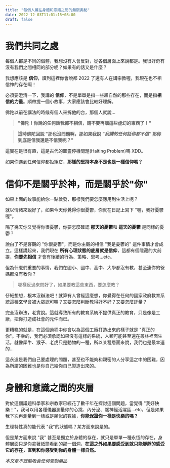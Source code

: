 ```yaml
---
title: "每個人藏在身體和意識之間的無限奧秘"
date: 2022-12-03T11:01:15+08:00
draft: false
---
```

# 我們共同之處

每個人都是不同的個體，我想沒有人會反對，從各個層面上來說都是。我很好奇有沒有我們之間相同的部分呢？如果有的話又是什麼？

我想應該是 **信仰**，讀到這裡你會說都 2022 了還有人在講宗教喔，我現在也不相信神的存在啊！

必須要澄清一下，我講的 **信仰**，不是單單是指一些超自然的那些存在，而是指**相信的力量**。順帶提一個小故事，大家應該會比較好理解。

佛陀以前在講法的時候有個人來拆他的台，那個人就說...

> **"佛陀！你說的任何話我都不相信，請不要再講這些虛幻的東西了！"**

> **這時佛陀回說 "那也沒問題啊，那如果我說 *"我講的任何話你都不信"* 那你到底是信我還是不信我呢？"**

這實在是很有趣，這是古代的圖靈停機問題(Halting Problem)嗎 XDD。

如果你遇到任何信仰都拒絕它，**那樣的堅持本身不是也是一種信仰嗎？**

# 信仰不是關乎於神，而是關乎於"你"

如果上面的故事能給你一點啟發，那樣我們要怎麼應用到生活上呢？

就以情緒來說好了，如果今天你覺得你很憂鬱，你就在日記上寫下 "喔，我好憂鬱喔"。

隔了幾天你又覺得你很憂鬱，你要怎麼確認 **那天的憂鬱**和 **這天的憂鬱** 是同樣的憂鬱？

說白了不是客觀的 "你很憂鬱"，而是你主觀的相信 "我是憂鬱的" 這件事情才會成立。這樣講起來，我們現在 **所有心理狀態的底層就是信仰**，這都有個隱藏的大前提，**你要先相信** 才會有後續的行為、策略、思考...etc。

但為什麼們重要的事情，我們在國小、國中、高中、大學都沒有教，甚至連你的爸媽都沒有教你？

> 哪樣反過來問好了，如果要教這些東西，要怎麼教？

仔細想想，根本沒辦法吧！就算有人曾經這麼想，你覺得在任何的國家政府教育系統這種玄學會被大眾認可嗎？又要怎麼判斷教得好不好？又要怎麼評量？

完全沒辦法，老實說。這就導致所有的教育系統不提供真正的教育，只是像是工廠，把你打造成社會的元件而已。

更糟糕的就是，在這個過程中你會以為這個工廠打造出來的樣子就是 "真正的你"。不幸的，我們必須承認如果沒有這樣的系統，人類可能甚至還在叢林裡面生活，就像犀牛、猴子、老虎只是動物的一種，所以某種層面來說，我們也是最幸運的...

這永遠是我們自己要處理的問題，甚至也不能夠和親密的人分享這之中的困難，因為所謂的困難也是你自己給你自己製造出來的。

# 身體和意識之間的夾層

對於這個議題科學家和宗教家已經花了數千年在探討這個問題，當覺得 "我好快樂！"，我可以用各種儀器測量你的心跳、內分泌、腦神經活躍區...etc，但是如果我下次再測量到一樣或是類似的數據，**你能保證你一樣是快樂的嗎？**

生理特性真的能代表 "我"的狀態嗎？某方面來說是的。

但是某方面來說 "我" 甚至是獨立於身體的存在，就只是單單一種永恆的存在，身體層面只是你拿著紙筒看到的那一個洞，**在這之外如果要感受到就只能靜靜的感受它的存在，直到和你感受到你的身體一樣自然。**

*本文章不鼓勵吸食任何管制藥品*









